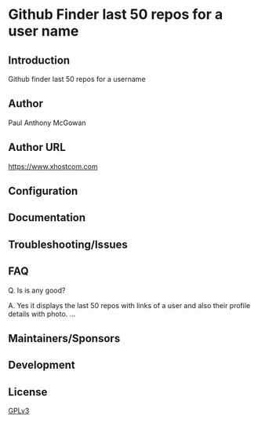 # Github Finder last 50 repos for a user name

## Introduction

Github finder last 50 repos for a username

## Author

Paul Anthony McGowan

## Author URL

https://www.xhostcom.com

## Configuration


## Documentation



## Troubleshooting/Issues



## FAQ

Q. Is is any good?

A. Yes it displays the last 50 repos  with links of a user and also their profile details with photo. ...

## Maintainers/Sponsors



## Development


## License

[GPLv3](http://www.gnu.org/licenses/gpl-3.0.txt)
